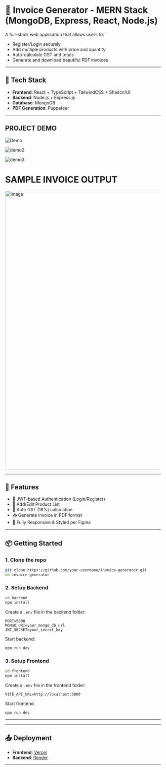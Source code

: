 # 🧾 Invoice Generator - MERN Stack (MongoDB, Express, React, Node.js)

A full-stack web application that allows users to:
- Register/Login securely
- Add multiple products with price and quantity
- Auto-calculate GST and totals
- Generate and download beautiful PDF invoices

---

## 🔧 Tech Stack

- **Frontend**: React + TypeScript + TailwindCSS + Shadcn/UI
- **Backend**: Node.js + Express.js
- **Database**: MongoDB
- **PDF Generation**: Puppeteer

---

## PROJECT DEMO


![Demo](https://github.com/user-attachments/assets/370ea1d2-c8f8-4547-9bf6-44c769a7bd78)

![demo2](https://github.com/user-attachments/assets/66ac759d-b9c0-4c03-8d08-50e9b06361ec)

![demo3](https://github.com/user-attachments/assets/94166712-8924-43bd-adc8-fde49a248fde)




# SAMPLE INVOICE OUTPUT

<img width="852" height="898" alt="image" src="https://github.com/user-attachments/assets/b2caa396-dcb8-48d3-8e6b-3b8b56b77492" />



---

## 🚀 Features

- 🔐 JWT-based Authentication (Login/Register)
- 🛒 Add/Edit Product List
- 📄 Auto GST (18%) calculation
- 📥 Generate Invoice in PDF format
- 🎨 Fully Responsive & Styled per Figma

---

## 📦 Getting Started

### 1. Clone the repo
```bash
git clone https://github.com/your-username/invoice-generator.git
cd invoice-generator
```

### 2. Setup Backend
```bash
cd backend
npm install
```

Create a `.env` file in the backend folder:
```env
PORT=5000
MONGO_URI=your_mongo_db_url
JWT_SECRET=your_secret_key
```

Start backend:
```bash
npm run dev
```

### 3. Setup Frontend
```bash
cd frontend
npm install
```

Create a `.env` file in the frontend folder:
```env
VITE_API_URL=http://localhost:5000
```

Start frontend:
```bash
npm run dev
```

---



---

## 📤 Deployment
- **Frontend**: [Vercel](invoice-generator-fry6wh8qo-pranjals-projects-f57b5a0c.vercel.app)
- **Backend**: [Render](https://invoice-generator-0z8g.onrender.com)

---


